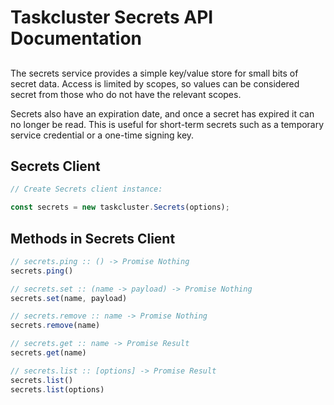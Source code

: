 # Taskcluster Secrets API Documentation

##

The secrets service provides a simple key/value store for small bits of secret
data.  Access is limited by scopes, so values can be considered secret from
those who do not have the relevant scopes.

Secrets also have an expiration date, and once a secret has expired it can no
longer be read.  This is useful for short-term secrets such as a temporary
service credential or a one-time signing key.

## Secrets Client

```js
// Create Secrets client instance:

const secrets = new taskcluster.Secrets(options);
```

## Methods in Secrets Client

```js
// secrets.ping :: () -> Promise Nothing
secrets.ping()
```

```js
// secrets.set :: (name -> payload) -> Promise Nothing
secrets.set(name, payload)
```

```js
// secrets.remove :: name -> Promise Nothing
secrets.remove(name)
```

```js
// secrets.get :: name -> Promise Result
secrets.get(name)
```

```js
// secrets.list :: [options] -> Promise Result
secrets.list()
secrets.list(options)
```

